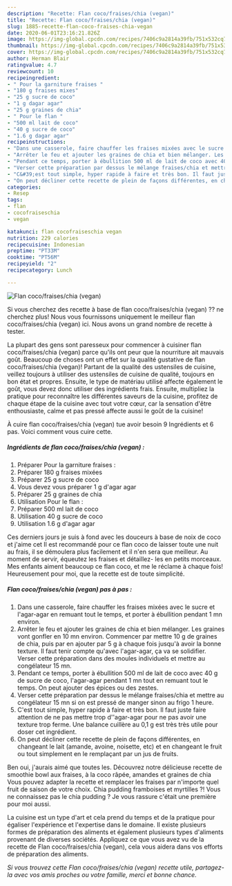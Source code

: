 ```yaml
---
description: "Recette: Flan coco/fraises/chia (vegan)"
title: "Recette: Flan coco/fraises/chia (vegan)"
slug: 1885-recette-flan-coco-fraises-chia-vegan
date: 2020-06-01T23:16:21.826Z
image: https://img-global.cpcdn.com/recipes/7406c9a2814a39fb/751x532cq70/flan-cocofraiseschia-vegan-photo-principale-de-la-recette.jpg
thumbnail: https://img-global.cpcdn.com/recipes/7406c9a2814a39fb/751x532cq70/flan-cocofraiseschia-vegan-photo-principale-de-la-recette.jpg
cover: https://img-global.cpcdn.com/recipes/7406c9a2814a39fb/751x532cq70/flan-cocofraiseschia-vegan-photo-principale-de-la-recette.jpg
author: Herman Blair
ratingvalue: 4.7
reviewcount: 10
recipeingredient:
- " Pour la garniture fraises "
- "180 g fraises mixes"
- "25 g sucre de coco"
- "1 g dagar agar"
- "25 g graines de chia"
- " Pour le flan "
- "500 ml lait de coco"
- "40 g sucre de coco"
- "1.6 g dagar agar"
recipeinstructions:
- "Dans une casserole, faire chauffer les fraises mixées avec le sucre et l&#39;agar-agar en remuant tout le temps, et porter à ébullition pendant 1 mn environ."
- "Arrêter le feu et ajouter les graines de chia et bien mélanger. Les graines vont gonfler en 10 mn environ. Commencer par mettre 10 g de graines de chia, puis par en ajouter par 5 g à chaque fois jusqu&#39;à avoir la bonne texture. Il faut tenir compte qu&#39;avec l&#39;agar-agar, ça va se solidifier. Verser cette préparation dans des moules individuels et mettre au congélateur 15 mn."
- "Pendant ce temps, porter à ébullition 500 ml de lait de coco avec 40 g de sucre de coco, l&#39;agar-agar pendant 1 mn tout en remuant tout le temps. On peut ajouter des épices ou des zestes."
- "Verser cette préparation par dessus le mélange fraises/chia et mettre au congélateur 15 mn si on est pressé de manger sinon au frigo 1 heure."
- "C&#39;est tout simple, hyper rapide à faire et très bon. Il faut juste faire attention de ne pas mettre trop d&#39;&#39;agar-agar pour ne pas avoir une texture trop ferme. Une balance cuillère au 0,1 g est très très utile pour doser cet ingrédient."
- "On peut décliner cette recette de plein de façons différentes, en changeant le lait (amande, avoine, noisette, etc) et en changeant le fruit ou tout simplement en le remplaçant par un jus de fruits."
categories:
- Resep
tags:
- flan
- cocofraiseschia
- vegan

katakunci: flan cocofraiseschia vegan 
nutrition: 229 calories
recipecuisine: Indonesian
preptime: "PT33M"
cooktime: "PT56M"
recipeyield: "2"
recipecategory: Lunch

---
```



![Flan coco/fraises/chia (vegan)](https://img-global.cpcdn.com/recipes/7406c9a2814a39fb/751x532cq70/flan-cocofraiseschia-vegan-photo-principale-de-la-recette.jpg)

Si vous cherchez des recette à base de flan coco/fraises/chia (vegan) ?? ne cherchez plus! Nous vous fournissons uniquement le meilleur flan coco/fraises/chia (vegan) ici. Nous avons un grand nombre de recette à tester.

La plupart des gens sont paresseux pour commencer à cuisiner flan coco/fraises/chia (vegan) parce qu'ils ont peur que la nourriture ait mauvais goût. Beaucoup de choses ont un effet sur la qualité gustative de flan coco/fraises/chia (vegan)! Partant de la qualité des ustensiles de cuisine, veillez toujours à utiliser des ustensiles de cuisine de qualité, toujours en bon état et propres. Ensuite, le type de matériau utilisé affecte également le goût, vous devez donc utiliser des ingrédients frais. Ensuite, multipliez la pratique pour reconnaître les différentes saveurs de la cuisine, profitez de chaque étape de la cuisine avec tout votre cœur, car la sensation d'être enthousiaste, calme et pas pressé affecte aussi le goût de la cuisine!

<!--inarticleads1-->

À cuire flan coco/fraises/chia (vegan) tue avoir besoin 9 Ingrédients et 6 pas. Voici comment vous cuire cette.

##### Ingrédients de flan coco/fraises/chia (vegan) :

1. Préparer  Pour la garniture fraises :
1. Préparer 180 g fraises mixées
1. Préparer 25 g sucre de coco
1. Vous devez vous préparer 1 g d&#39;agar agar
1. Préparer 25 g graines de chia
1. Utilisation  Pour le flan :
1. Préparer 500 ml lait de coco
1. Utilisation 40 g sucre de coco
1. Utilisation 1.6 g d&#39;agar agar


Ces derniers jours je suis à fond avec les douceurs à base de noix de coco et j&#39;aime cet Il est recommandé pour ce flan coco de laisser toute une nuit au frais, il se démoulera plus facilement et il n&#39;en sera que meilleur. Au moment de servir, équeutez les fraises et détaillez- les en petits morceaux. Mes enfants aiment beaucoup ce flan coco, et me le réclame à chaque fois! Heureusement pour moi, que la recette est de toute simplicité. 

<!--inarticleads2-->

##### Flan coco/fraises/chia (vegan) pas à pas :

1. Dans une casserole, faire chauffer les fraises mixées avec le sucre et l&#39;agar-agar en remuant tout le temps, et porter à ébullition pendant 1 mn environ.
1. Arrêter le feu et ajouter les graines de chia et bien mélanger. Les graines vont gonfler en 10 mn environ. Commencer par mettre 10 g de graines de chia, puis par en ajouter par 5 g à chaque fois jusqu&#39;à avoir la bonne texture. Il faut tenir compte qu&#39;avec l&#39;agar-agar, ça va se solidifier. Verser cette préparation dans des moules individuels et mettre au congélateur 15 mn.
1. Pendant ce temps, porter à ébullition 500 ml de lait de coco avec 40 g de sucre de coco, l&#39;agar-agar pendant 1 mn tout en remuant tout le temps. On peut ajouter des épices ou des zestes.
1. Verser cette préparation par dessus le mélange fraises/chia et mettre au congélateur 15 mn si on est pressé de manger sinon au frigo 1 heure.
1. C&#39;est tout simple, hyper rapide à faire et très bon. Il faut juste faire attention de ne pas mettre trop d&#39;&#39;agar-agar pour ne pas avoir une texture trop ferme. Une balance cuillère au 0,1 g est très très utile pour doser cet ingrédient.
1. On peut décliner cette recette de plein de façons différentes, en changeant le lait (amande, avoine, noisette, etc) et en changeant le fruit ou tout simplement en le remplaçant par un jus de fruits.


Ben oui, j&#39;aurais aimé que toutes les. Découvrez notre délicieuse recette de smoothie bowl aux fraises, à la coco râpée, amandes et graines de chia Vous pouvez adapter la recette et remplacer les fraises par n&#39;importe quel fruit de saison de votre choix. Chia pudding framboises et myrtilles ?! Vous ne connaissez pas le chia pudding ? Je vous rassure c&#39;était une première pour moi aussi. 

<!--inarticleads1-->

<p>
La cuisine est un type d'art et cela prend du temps et de la pratique pour égaliser l'expérience et l'expertise dans le domaine. Il existe plusieurs formes de préparation des aliments et également plusieurs types d'aliments provenant de diverses sociétés. Appliquez ce que vous avez vu de la recette de Flan coco/fraises/chia (vegan), cela vous aidera dans vos efforts de préparation des aliments.
</p>

<p>
<i>Si vous trouvez cette Flan coco/fraises/chia (vegan) recette utile, partagez-la avec vos amis proches ou votre famille, merci et bonne chance.</i>
</p>
